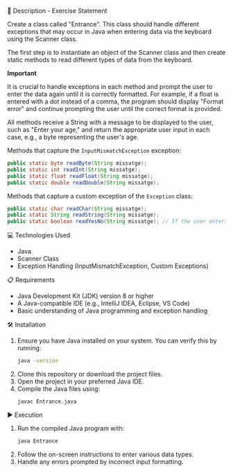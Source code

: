 📄 Description - Exercise Statement

Create a class called "Entrance". This class should handle different exceptions that may occur in Java when entering data via the keyboard using the Scanner class.

The first step is to instantiate an object of the Scanner class and then create static methods to read different types of data from the keyboard.

**Important**

It is crucial to handle exceptions in each method and prompt the user to enter the data again until it is correctly formatted. For example, if a float is entered with a dot instead of a comma, the program should display "Format error" and continue prompting the user until the correct format is provided.

All methods receive a String with a message to be displayed to the user, such as "Enter your age," and return the appropriate user input in each case, e.g., a byte representing the user's age.

Methods that capture the `InputMismatchException` exception:

```java
public static byte readByte(String missatge);
public static int readInt(String missatge);
public static float readFloat(String missatge);
public static double readDouble(String missatge);
```

Methods that capture a custom exception of the `Exception` class:

```java
public static char readChar(String missatge);
public static String readString(String missatge);
public static boolean readYesNo(String missatge); // If the user enters "s", it returns `true`; if "n", it returns `false`.
```

💻 Technologies Used

- Java
- Scanner Class
- Exception Handling (InputMismatchException, Custom Exceptions)

📋 Requirements

- Java Development Kit (JDK) version 8 or higher
- A Java-compatible IDE (e.g., IntelliJ IDEA, Eclipse, VS Code)
- Basic understanding of Java programming and exception handling

🛠️ Installation

1. Ensure you have Java installed on your system. You can verify this by running:
   ```sh
   java -version
   ```
2. Clone this repository or download the project files.
3. Open the project in your preferred Java IDE.
4. Compile the Java files using:
   ```sh
   javac Entrance.java
   ```

▶️ Execution

1. Run the compiled Java program with:
   ```sh
   java Entrance
   ```
2. Follow the on-screen instructions to enter various data types.
3. Handle any errors prompted by incorrect input formatting.

